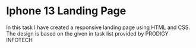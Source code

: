 # Iphone 13 Landing Page

In this task I have created a responsive landing page using HTML and CSS.
The design is based on the given in task list provided by PRODIGY INFOTECH